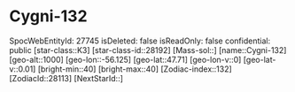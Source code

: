 ﻿---
location: [47.71,-56.125,1000]
type: Station
tags:
- astro/Star

---

# Cygni-132

SpocWebEntityId: 27745
isDeleted: false
isReadOnly: false
confidential: public
[star-class::K3]
[star-class-id::28192]
[Mass-sol::]
[name::Cygni-132]
[geo-alt::1000]
[geo-lon::-56.125]
[geo-lat::47.71]
[geo-lon-v::0]
[geo-lat-v::0.01]
[bright-min::40]
[bright-max::40]
[Zodiac-index::132]
[ZodiacId::28113]
[NextStarId::]

